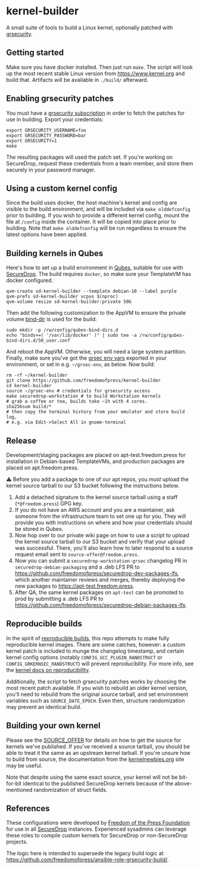 # kernel-builder

A small suite of tools to build a Linux kernel, optionally patched with [grsecurity].

## Getting started

Make sure you have docker installed. Then just run `make`.
The script will look up the most recent stable Linux version from https://www.kernel.org
and build that. Artifacts will be available in `./build/` afterward.

## Enabling grsecurity patches

You must have a [grsecurity subscription] in order to fetch the patches for use in building.
Export your credentials:

```
export GRSECURITY_USERNAME=foo
export GRSECURITY_PASSWORD=bar
export GRSECURITY=1
make
```

The resulting packages will used the patch set. If you're working on SecureDrop,
request these credentials from a team member, and store them securely
in your password manager.

## Using a custom kernel config

Since the build uses docker, the host machine's kernel and config are visible
to the build environment, and will be included via `make olddefconfig` prior
to building. If you wish to provide a different kernel config, mount the file
at `/config` inside the container. It will be copied into place prior to building.
Note that `make olddefconfig` will be run regardless to ensure the latest
options have been applied.

## Building kernels in Qubes

Here's how to set up a build environment in [Qubes], suitable for use with [SecureDrop].
The build requires `docker`, so make sure your TemplateVM has docker configured.

```
qvm-create sd-kernel-builder --template debian-10 --label purple
qvm-prefs sd-kernel-builder vcpus $(nproc)
qvm-volume resize sd-kernel-builder:private 50G

```

Then add the following customization to the AppVM to ensure
the private volume [bind-dir](https://www.qubes-os.org/doc/bind-dirs/)
is used for the build:

```
sudo mkdir -p /rw/config/qubes-bind-dirs.d
echo "binds+=( '/var/lib/docker' )" | sudo tee -a /rw/config/qubes-bind-dirs.d/50_user.conf
```

And reboot the AppVM. Otherwise, you will need a large system partition.
Finally, make sure you've got the [grsec env vars](##enabling-grsecurity-patches)
exported in your environment, or set in e.g. `~/grsec-env`, as below. Now build:

```
rm -rf ~/kernel-builder
git clone https://github.com/freedomofpress/kernel-builder
cd kernel-builder
source ~/grsec-env # credentials for grsecurity access
make securedrop-workstation # to build Workstation kernels
# grab a coffee or tea, builds take ~1h with 4 cores.
sha256sum build/*
# then copy the terminal history from your emulator and store build log,
# e.g. via Edit->Select All in gnome-terminal
```

## Release

Development/staging packages are placed on apt-test.freedom.press for installation in Debian-based TemplateVMs, and production packages are placed on apt.freedom.press.

⚠️ Before you add a package to one of our apt repos, you *must* upload the kernel source tarball to our S3 bucket following the instructions below.

1. Add a detached signature to the kernel source tarball using a staff (`*@freedom.press`) GPG key.
2. If you do not have an AWS account and you are a maintainer, ask someone from the infrastructure team to set one up for you. They will provide you with instructions on where and how your credentials should be stored in Qubes.
3. Now hop over to our private wiki page on how to use a script to upload the kernel source tarball to our S3 bucket and verify that your upload was successful. There, you'll also learn how to later respond to a source request email sent to `source-offer@freedom.press`.
4. Now you can submit a `securedrop-workstation-grsec` changelog PR in `securedrop-debian-packaging` and a .deb LFS PR to https://github.com/freedomofpress/securedrop-dev-packages-lfs, which another maintainer reviews and merges, thereby deploying the new packages to https://apt-test.freedom.press.
5. After QA, the same kernel packages on `apt-test` can be promoted to prod by submitting a .deb LFS PR to https://github.com/freedomofpress/securedrop-debian-packages-lfs.

## Reproducible builds
In the spirit of [reproducible builds], this repo attempts to make fully reproducible
kernel images. There are some catches, however: a custom kernel patch is included
to munge the changelog timestamp, and certain kernel config options (notably 
`CONFIG_GCC_PLUGIN_RANDSTRUCT` or `CONFIG_GRKERNSEC_RANDSTRUCT`) will prevent reproducibility.
For more info, see the [kernel docs on reproducibility].

Additionally, the script to fetch grsecurity patches works by choosing the most recent patch
available. If you wish to rebuild an older kernel version, you'll need to rebuild from the
original source tarball, and set environment variables such as `SOURCE_DATE_EPOCH`. Even then,
structure randomization may prevent an identical build.

## Building your own kernel
Please see the [SOURCE_OFFER] for details on how to get the source for kernels we've published. If
you've received a source tarball, you should be able to treat it the same as an upstream
kernel tarball. If you're unsure how to build from source, the documentation from the [kernelnewbies.org]
site may be useful.

Note that despite using the same exact source, your kernel will not be bit-for-bit identical to the published
SecureDrop kernels because of the above-mentioned randomization of struct fields.

## References

These configurations were developed by [Freedom of the Press Foundation] for
use in all [SecureDrop] instances. Experienced sysadmins can leverage these
roles to compile custom kernels for SecureDrop or non-SecureDrop projects.

The logic here is intended to supersede the legacy build logic at
https://github.com/freedomofpress/ansible-role-grsecurity-build/.

[Freedom of the Press Foundation]: https://freedom.press
[SecureDrop]: https://securedrop.org
[grsecurity]: https://grsecurity.net/
[grsecurity subscription]: https://grsecurity.net/business_support.php
[reproducible builds]: https://reproducible-builds.org/
[kernel docs on reproducibility]: https://www.kernel.org/doc/html/latest/kbuild/reproducible-builds.html
[Qubes]: https://qubes-os.org
[SOURCE_OFFER]: https://github.com/freedomofpress/securedrop/blob/develop/SOURCE_OFFER
[kernelnewbies.org]: https://kernelnewbies.org/KernelBuild
